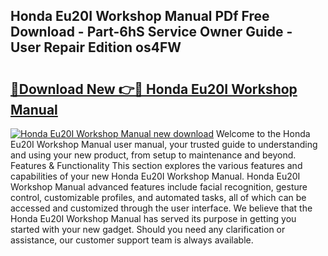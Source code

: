 ## Honda Eu20I Workshop Manual PDf Free Download - Part-6hS Service Owner Guide - User Repair Edition os4FW

# <h2><a href="http://cf26017.oget.top/?id=Honda+Eu20I+Workshop+Manual">🔗Download New 👉🔴 Honda Eu20I Workshop Manual</a></h2>

[![Honda Eu20I Workshop Manual new download](https://i.imgur.com/5g1atiW.png)](http://cf26017.oget.top/?id=Honda+Eu20I+Workshop+Manual)
Welcome to the Honda Eu20I Workshop Manual user manual, your trusted guide to understanding and using your new product, from setup to maintenance and beyond. Features & Functionality This section explores the various features and capabilities of your new Honda Eu20I Workshop Manual. Honda Eu20I Workshop Manual advanced features include facial recognition, gesture control, customizable profiles, and automated tasks, all of which can be accessed and customized through the user interface. We believe that the Honda Eu20I Workshop Manual has served its purpose in getting you started with your new gadget. Should you need any clarification or assistance, our customer support team is always available.

